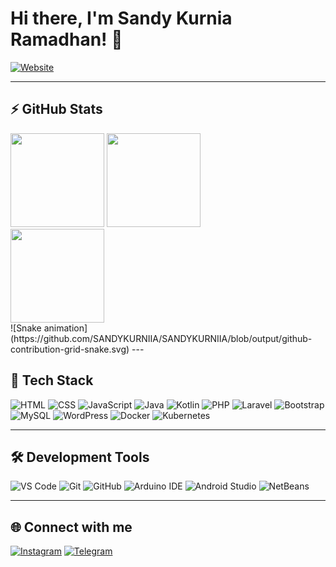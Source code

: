 # Hi there, I'm Sandy Kurnia Ramadhan! 👋

[![Website](https://img.shields.io/badge/Website-blue)](https://sandykurniia.github.io/Portfolio/)

---

## ⚡ GitHub Stats
<div>
  <img src="https://github-readme-stats.vercel.app/api?username=SANDYKURNIIA&show_icons=true&theme=radical" height="150"/>
  <img src="https://github-readme-stats.vercel.app/api/top-langs/?username=SANDYKURNIIA&layout=compact&theme=radical" height="150"/>
</div>

<div>
  <img src="https://github-readme-streak-stats.herokuapp.com/?user=SANDYKURNIIA&theme=radical" height="150"/>
</div>
![Snake animation](https://github.com/SANDYKURNIIA/SANDYKURNIIA/blob/output/github-contribution-grid-snake.svg)
---

## 🚀 Tech Stack
![HTML](https://img.shields.io/badge/-HTML5-orange?logo=html5&logoColor=white)
![CSS](https://img.shields.io/badge/-CSS3-blue?logo=css3&logoColor=white)
![JavaScript](https://img.shields.io/badge/-JavaScript-yellow?logo=javascript&logoColor=black)
![Java](https://img.shields.io/badge/-Java-red?logo=java&logoColor=white)
![Kotlin](https://img.shields.io/badge/-Kotlin-purple?logo=kotlin&logoColor=white)
![PHP](https://img.shields.io/badge/-PHP-777BB4?logo=php&logoColor=white)
![Laravel](https://img.shields.io/badge/-Laravel-FF2D20?logo=laravel&logoColor=white)
![Bootstrap](https://img.shields.io/badge/-Bootstrap-563D7C?logo=bootstrap&logoColor=white)
![MySQL](https://img.shields.io/badge/-MySQL-4479A1?logo=mysql&logoColor=white)
![WordPress](https://img.shields.io/badge/-WordPress-21759B?logo=wordpress&logoColor=white)
![Docker](https://img.shields.io/badge/-Docker-2496ED?logo=docker&logoColor=white)
![Kubernetes](https://img.shields.io/badge/-Kubernetes-326CE5?logo=kubernetes&logoColor=white)

---

## 🛠 Development Tools
![VS Code](https://img.shields.io/badge/-VSCode-blue?logo=visual-studio-code&logoColor=white)
![Git](https://img.shields.io/badge/-Git-orange?logo=git&logoColor=white)
![GitHub](https://img.shields.io/badge/-GitHub-black?logo=github&logoColor=white)
![Arduino IDE](https://img.shields.io/badge/-ArduinoIDE-00979D?logo=arduino&logoColor=white)
![Android Studio](https://img.shields.io/badge/-AndroidStudio-3DDC84?logo=android-studio&logoColor=white)
![NetBeans](https://img.shields.io/badge/-NetBeans-1B6AC6?logo=apachenetbeanside&logoColor=white)

---

## 🌐 Connect with me
[![Instagram](https://img.shields.io/badge/-Instagram-E4405F?logo=instagram&logoColor=white)](https://instagram.com/sandykurniia_)
[![Telegram](https://img.shields.io/badge/-Telegram-26A5E4?logo=telegram&logoColor=white)](https://t.me/SANSS04)
